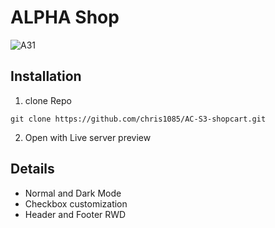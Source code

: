 # ALPHA Shop

![A31](https://github.com/chris1085/AC-S3-shopcart/blob/main/images/A31.png)

## Installation

1. clone Repo
```
git clone https://github.com/chris1085/AC-S3-shopcart.git
```

2. Open with Live server preview

## Details

* Normal and Dark Mode
* Checkbox customization
* Header and Footer RWD